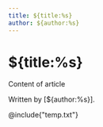 ```yaml
---
title: ${title:%s}
author: ${author:%s}
---
```

# ${title:%s}
[Author]: # (${author:%s})

Content of article

Written by [${author:%s}].

@include{"temp.txt"}
